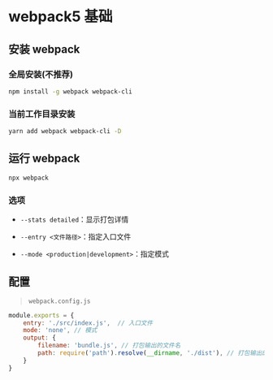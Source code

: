 # webpack5 基础

## 安装 webpack

### 全局安装(不推荐)

```bash
npm install -g webpack webpack-cli
```

### 当前工作目录安装

```bash
yarn add webpack webpack-cli -D
```
## 运行 webpack

```bash
npx webpack
```

### 选项

- `--stats detailed`：显示打包详情

- `--entry <文件路径>`：指定入口文件

- `--mode <production|development>`：指定模式

## 配置

> `webpack.config.js`

```javascript
module.exports = {
    entry: './src/index.js',  // 入口文件
    mode: 'none', // 模式
    output: {
        filename: 'bundle.js', // 打包输出的文件名
        path: require('path').resolve(__dirname, './dist'), // 打包输出的路径
    }
}
```

